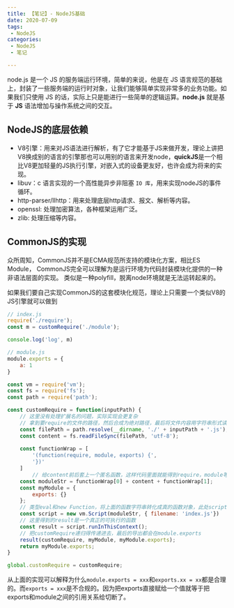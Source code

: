 ```yaml
---
title: 【笔记】- NodeJS基础
date: 2020-07-09
tags:
 - NodeJS
categories:
 - NodeJS
 - 笔记

---
```


node.js 是⼀个 JS 的服务端运⾏环境，简单的来说，他是在 JS 语⾔规范的基础上，封装了⼀些服务端的运⾏时对象，让我们能够简单实现⾮常多的业务功能。如果我们只使⽤ JS 的话，实际上只是能进⾏⼀些简单的逻辑运算。**node.js** 就是基于 **JS** 语法增加与操作系统之间的交互。

<!-- more -->

## NodeJS的底层依赖

- V8引擎：用来对JS语法进行解析，有了它才能基于JS来做开发，理论上讲把V8换成别的语言的引擎那也可以用别的语言来开发node，**quickJS**是一个相比V8更加轻量的JS执行引擎，对嵌入式的设备更友好，也许会成为将来的实现。
- libuv：c 语⾔实现的⼀个⾼性能异步⾮阻塞 `IO 库`，用来实现nodeJS的事件循环。
- http-parser/llhttp：用来处理底层http请求、报文、解析等内容。
- openssl: 处理加密算法，各种框架运⽤⼴泛。
- zlib: 处理压缩等内容。

## CommonJS的实现

众所周知，CommonJS并不是ECMA规范所支持的模块化方案，相比ES Module， CommonJS完全可以理解为是运行环境为代码封装模块化提供的一种非语法层面的实现。 类似是一种polyfill，脱离node环境就是无法运转起来的。

如果我们要自己实现CommonJS的这套模块化规范，理论上只需要一个类似V8的JS引擎就可以做到

```javascript
// index.js
require('./require');
const m = customRequire('./module');

console.log('log', m)
```

```javascript
// module.js
module.exports = {
    a: 1
}
```

```javascript
const vm = require('vm');
const fs = require('fs');
const path = require('path');

const customRequire = function(inputPath) {
  	// 这里没有处理扩展名的问题，实际实现会更复杂
  	// 拿到要require的文件的路径，然后合成为绝对路径，最后将文件内容用字符串形式读出
    const filePath = path.resolve(__dirname, './' + inputPath + '.js');
    const content = fs.readFileSync(filePath, 'utf-8');
    
    const functionWrap = [
        '(function(require, module, exports) {',
        '})'
    ]
		// 给content前后套上一个匿名函数，这样代码里面就能得到require，module等对象
    const moduleStr = functionWrap[0] + content + functionWrap[1];
    const myModule = {
        exports: {}
    };
  	// 类型eval和new Function，将上面的函数字符串转化成真的函数对象，此处script的typeof是object
    const script = new vm.Script(moduleStr, { filename: 'index.js'})
    // 这里得到的result是一个真正的可执行的函数
    const result = script.runInThisContext();
  	// 把customRequire递归得传递进去，最后的导出都会在module.exports
    result(customRequire, myModule, myModule.exports);
    return myModule.exports;
}

global.customRequire = customRequire;
```

从上面的实现可以解释为什么`module.exports = xxx`和`exports.xx = xx`都是合理的。而`exports = xxx`是不合规的。因为把exports直接赋给一个值就等于把exports和module之间的引用关系给切断了。